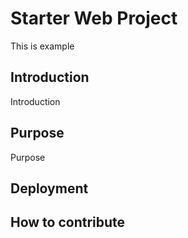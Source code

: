 # Starter Web Project

This is example

## Introduction

Introduction

## Purpose

Purpose

## Deployment

## How to contribute
